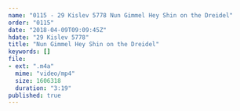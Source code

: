 ```yaml
---
name: "0115 - 29 Kislev 5778 Nun Gimmel Hey Shin on the Dreidel"
order: "0115"
date: "2018-04-09T09:09:45Z"
hdate: "29 Kislev 5778"
title: "Nun Gimmel Hey Shin on the Dreidel"
keywords: []
file:
- ext: ".m4a"
  mime: "video/mp4"
  size: 1606318
  duration: "3:19"
published: true
---
```


